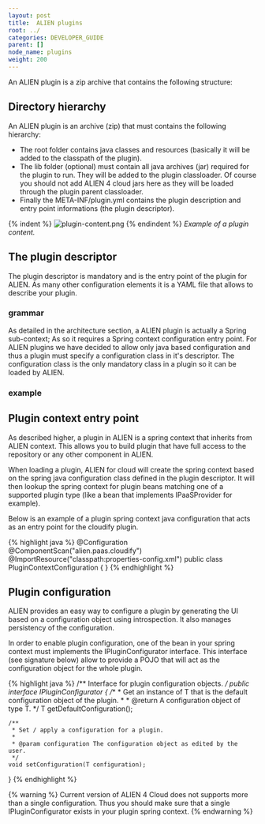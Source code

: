 ```yaml
---
layout: post
title:  ALIEN plugins
root: ../
categories: DEVELOPER_GUIDE
parent: []
node_name: plugins
weight: 200
---
```


An ALIEN plugin is a zip archive that contains the following structure:

## Directory hierarchy

An ALIEN plugin is an archive (zip) that must contains the following hierarchy:

* The root folder contains java classes and resources (basically it will be added to the classpath of the plugin).
* The lib folder (optional) must contain all java archives (jar) required for the plugin to run. They will be added to the plugin classloader. Of course you should not add ALIEN 4 cloud jars here as they will be loaded through the plugin parent classloader.
* Finally the META-INF/plugin.yml contains the plugin description and entry point informations (the plugin descriptor).

{% indent %}
![plugin-content.png](../../images/plugin-content.png)
{% endindent %}
_Example of a plugin content._

## The plugin descriptor

The plugin descriptor is mandatory and is the entry point of the plugin for ALIEN. As many other configuration elements it is a YAML file that allows to describe your plugin.

### grammar

As detailed in the architecture section, a ALIEN plugin is actually a Spring sub-context; As so it requires a Spring context configuration entry point. For ALIEN plugins we have decided to allow only java based configuration and thus a plugin must specify a configuration class in it's descriptor.
The configuration class is the only mandatory class in a plugin so it can be loaded by ALIEN.

### example

## Plugin context entry point

As described higher, a plugin in ALIEN is a spring context that inherits from ALIEN context. This allows you to build plugin that have full access to the repository or any other component in ALIEN.

When loading a plugin, ALIEN for cloud will create the spring context based on the spring java configuration class defined in the plugin descriptor. It will then lookup the spring context for plugin beans matching one of a supported plugin type (like a bean that implements IPaaSProvider for example).

Below is an example of a plugin spring context java configuration that acts as an entry point for the cloudify plugin.

{% highlight java %}
@Configuration
@ComponentScan("alien.paas.cloudify")
@ImportResource("classpath:properties-config.xml")
public class PluginContextConfiguration {
}
{% endhighlight %}

## Plugin configuration

ALIEN provides an easy way to configure a plugin by generating the UI based on a configuration object using introspection. It also manages persistency of the configuration.

In order to enable plugin configuration, one of the bean in your spring context must implements the IPluginConfigurator<T> interface. This interface (see signature below) allow to provide a POJO that will act as the configuration object for the whole plugin.

{% highlight java %}
/** Interface for plugin configuration objects. */
public interface IPluginConfigurator<T> {
    /**
     * Get an instance of T that is the default configuration object of the plugin.
     *
     * @return A configuration object of type T.
     */
    T getDefaultConfiguration();

    /**
     * Set / apply a configuration for a plugin.
     *
     * @param configuration The configuration object as edited by the user.
     */
    void setConfiguration(T configuration);
}
{% endhighlight %}

{% warning %}
Current version of ALIEN 4 Cloud does not supports more than a single configuration. Thus you should make sure that a single IPluginConfigurator exists in your plugin spring context.
{% endwarning %}
